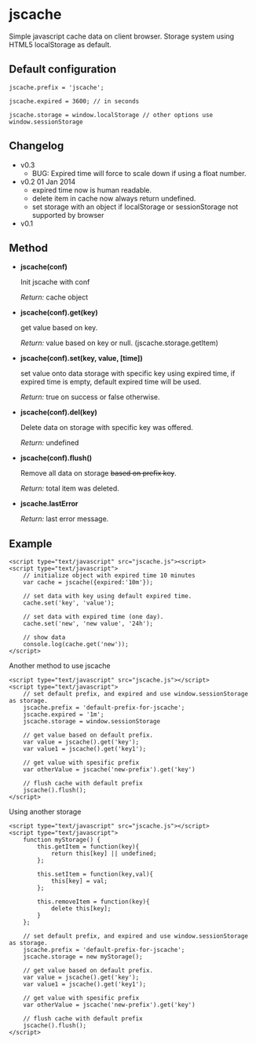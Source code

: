 jscache
=======

Simple javascript cache data on client browser.
Storage system using HTML5 localStorage as default.


Default configuration
------------------------------
`jscache.prefix = 'jscache';`

`jscache.expired = 3600; // in seconds`

`jscache.storage = window.localStorage // other options use window.sessionStorage`

Changelog
---------
* v0.3
    - BUG: Expired time will force to scale down if using a float number.
* v0.2  01 Jan 2014
    - expired time now is human readable.
    - delete item in cache now always return undefined.
    - set storage with an object if localStorage or sessionStorage not supported by browser
* v0.1

Method
------

- **jscache(conf)**

    Init jscache with conf

    _Return:_ cache object



- **jscache(conf).get(key)**

    get value based on key.

    _Return:_ value based on key or null. (jscache.storage.getItem)



- **jscache(conf).set(key, value, [time])**

    set value onto data storage with specific key using expired time, if expired time is empty, default expired time will be used.

    _Return:_ true on success or false otherwise.



- **jscache(conf).del(key)**

    Delete data on storage with specific key was offered.

    _Return:_ undefined



- **jscache(conf).flush()**

    Remove all data on storage <s>based on prefix key</s>.

    _Return:_ total item was deleted.



- **jscache.lastError**
    
    _Return:_ last error message.


Example
-------
```
<script type="text/javascript" src="jscache.js"><script>
<script type="text/javascript">
    // initialize object with expired time 10 minutes
    var cache = jscache({expired:'10m'});

    // set data with key using default expired time.
    cache.set('key', 'value');

    // set data with expired time (one day).
    cache.set('new', 'new value', '24h');

    // show data
    console.log(cache.get('new'));
</script>
```

Another method to use jscache
```
<script type="text/javascript" src="jscache.js"></script>
<script type="text/javascript">
    // set default prefix, and expired and use window.sessionStorage as storage.
    jscache.prefix = 'default-prefix-for-jscache';
    jscache.expired = '1m'; 
    jscache.storage = window.sessionStorage
    
    // get value based on default prefix.
    var value = jscache().get('key');
    var value1 = jscache().get('key1');
    
    // get value with spesific prefix
    var otherValue = jscache('new-prefix').get('key')
    
    // flush cache with default prefix
    jscache().flush();
</script>
```

Using another storage
```
<script type="text/javascript" src="jscache.js"></script>
<script type="text/javascript">
    function myStorage() {
        this.getItem = function(key){
            return this[key] || undefined;
        };
        
        this.setItem = function(key,val){
            this[key] = val;
        };
        
        this.removeItem = function(key){
            delete this[key];
        }
    };
    
    // set default prefix, and expired and use window.sessionStorage as storage.
    jscache.prefix = 'default-prefix-for-jscache';
    jscache.storage = new myStorage();
    
    // get value based on default prefix.
    var value = jscache().get('key');
    var value1 = jscache().get('key1');
    
    // get value with spesific prefix
    var otherValue = jscache('new-prefix').get('key')
    
    // flush cache with default prefix
    jscache().flush();
</script>
```
